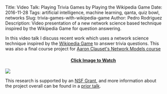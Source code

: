 Title: Video Talk: Playing Trivia Games by Playing the Wikipedia Game
Date: 2016-11-28
Tags: artificial intelligence, machine learning, qanta, quiz bowl, networks
Slug: trivia-games-with-wikipedia-game
Author: Pedro Rodriguez
Description: Video presentation of a new network science based technique inspired by the Wikipedia Game for question answering.

In this video talk I discuss recent work which uses a network science technique inspired by the [Wikipedia Game](https://en.wikipedia.org/wiki/Wikipedia:Wiki_Game) to answer trivia questions. This was also a final course project for [Aaron Clauset's Network Models course](http://tuvalu.santafe.edu/~aaronc/courses/5352/)


<div style="width:560px;margin: 0 auto;">
<h4 style="text-align:center;"><a href="https://www.youtube.com/watch?v=y8Hp01-R4Uk" target="_blank">Click Image to Watch</a></h4>
<a href="https://www.youtube.com/watch?v=y8Hp01-R4Uk" target="_blank">
<img src="/static/thumbnails/wiki-qb.jpg"></a>
</div>


This research is supported by an [NSF Grant](http://www.umiacs.umd.edu/~jbg/projects/IIS-1320538.html), and more information about the project overall can be found in a [prior talk](https://www.pedro.ai/blog/2016/11/21/machine-learning-in-trivia-games/).

